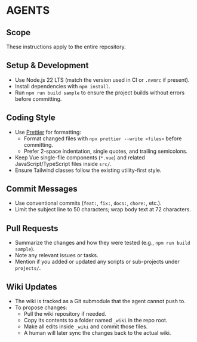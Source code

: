 # AGENTS

## Scope

These instructions apply to the entire repository.

## Setup & Development

- Use Node.js 22 LTS (match the version used in CI or `.nvmrc` if present).
- Install dependencies with `npm install`.
- Run `npm run build sample` to ensure the project builds without errors before committing.

## Coding Style

- Use [Prettier](https://prettier.io/) for formatting:
  - Format changed files with `npx prettier --write <files>` before committing.
  - Prefer 2-space indentation, single quotes, and trailing semicolons.
- Keep Vue single-file components (`*.vue`) and related JavaScript/TypeScript files inside `src/`.
- Ensure Tailwind classes follow the existing utility-first style.

## Commit Messages

- Use conventional commits (`feat:`, `fix:`, `docs:`, `chore:`, etc.).
- Limit the subject line to 50 characters; wrap body text at 72 characters.

## Pull Requests

- Summarize the changes and how they were tested (e.g., `npm run build sample`).
- Note any relevant issues or tasks.
- Mention if you added or updated any scripts or sub-projects under `projects/`.

## Wiki Updates

- The wiki is tracked as a Git submodule that the agent cannot push to.
- To propose changes:
  - Pull the wiki repository if needed.
  - Copy its contents to a folder named `_wiki` in the repo root.
  - Make all edits inside `_wiki` and commit those files.
  - A human will later sync the changes back to the actual wiki.

